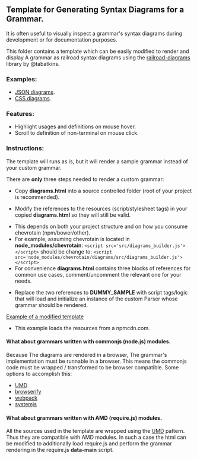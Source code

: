 ## Template for Generating Syntax Diagrams for a Grammar.
 
It is often useful to visually inspect a grammar's syntax diagrams during development
or for documentation purposes.

This folder contains a template which can be easily modified to render and display
A grammar as railroad syntax diagrams using the [railroad-diagrams](https://github.com/tabatkins/railroad-diagrams)
library by @tabatkins.

### Examples:
* [JSON diagrams](http://sap.github.io/chevrotain/diagrams_sample/diagrams_sample.html).
* [CSS diagrams](https://rawgit.com/SAP/chevrotain/master/examples/grammars/css/css_diagrams.html).
 
 
### Features:
  * Highlight usages and definitions on mouse hover.
  * Scroll to definition of non-terminal on mouse click. 
 

### Instructions:
The template will runs as is, but it will render a sample grammar instead of your custom grammar.

There are **only** three steps needed to render a custom grammar:        
- Copy **diagrams.html** into a source controlled folder (root of your project is recommended).

- Modify the references to the resources (script/stylesheet tags) in your copied **diagrams.html** so they will still be valid.
 * This depends on both your project structure and on how you consume chevrotain (npm/bower/other).
 * For example, assuming chevrotain is located in **node_modules/chevrotain**: 
  ```<script src='src/diagrams_builder.js'></script>``` should be change to: 
  ```<script src='node_modules/chevrotain/diagrams/src/diagrams_builder.js'></script>```
 * For convenience **diagrams.html** contains three blocks of references for common use cases,
  comment/uncomment the relevant one for your needs. 

- Replace the two references to **DUMMY_SAMPLE** with script tags/logic that will load and initialize an instance of
   the custom Parser whose grammar should be rendered.
   
[Example of a modified template](https://github.com/SAP/chevrotain/blob/master/examples/grammars/css/css_diagrams.html)
* This example loads the resources from a npmcdn.com.
   
   
#### What about grammars written with commonjs (node.js) modules.
Because The diagrams are rendered in a browser, The grammar's implementation must be runnable in a browser.
This means the commonjs code must be wrapped / transformed to be browser compatible.
Some options to accomplish this:
 * [UMD](https://github.com/umdjs/umd)
 * [browserify](http://browserify.org/)
 * [webpack](https://webpack.github.io/)
 * [systemjs](https://github.com/systemjs/systemjs)


#### What about grammars written with AMD (require.js) modules.
All the sources used in the template are wrapped using the [UMD](https://github.com/umdjs/umd) pattern.
Thus they are compatible with AMD modules. In such a case the html can be modified to additionally load require.js and perform
the grammar rendering in the require.js **data-main** script.
